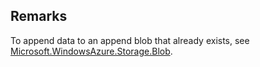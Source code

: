 ## Remarks  
 To append data to an append blob that already exists, see [Microsoft.WindowsAzure.Storage.Blob](assetId:///N:Microsoft.WindowsAzure.Storage.Blob?qualifyHint=False&autoUpgrade=True).